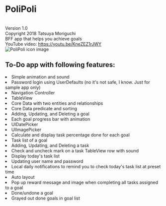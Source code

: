 # PoliPoli
<br>Version 1.0
<br>Copyright 2018 Tatsuya Moriguchi
<br>BFF app that helps you achieve goals
<br>YouTube video: https://youtu.be/KneZEZ1rJWY
<br><img src="PoliRoundIcon.png" alt="PoliPoli icon image">
<br>
<h2>To-Do app with following features:</h2>
  <li>Simple animation and sound
  <li>Password login using UserDefaults (no it's not safe, I know. Just for sample app only)
  <li>Navigation Controller
  <li>TableView
  <li>Core Data with two entities and relationships
  <li>Core Data predicate and sorting
  <li>Adding, Updating, and Deleting a goal
  <li>Each goal progress bar with animation
  <li>UIDatePicker
  <li>UIImagePicker
  <li>Calculate and display task percentage done for each goal
  <li>Task list of a goal
  <li>Adding, Updating, and Deleting a task
  <li>Check and uncheck mark on a task TableView row with sound
  <li>Display today's task list
  <li>Updating user name and password
  <li>Local daily notifications to remind you to check today's task list at preset time
  <li>Auto layout
  <li>Pop up reward message and image when completing all tasks assigned to a goal
  <li>Done/undone a goal
  <li>Grayed out done goals in goal list
    
  
